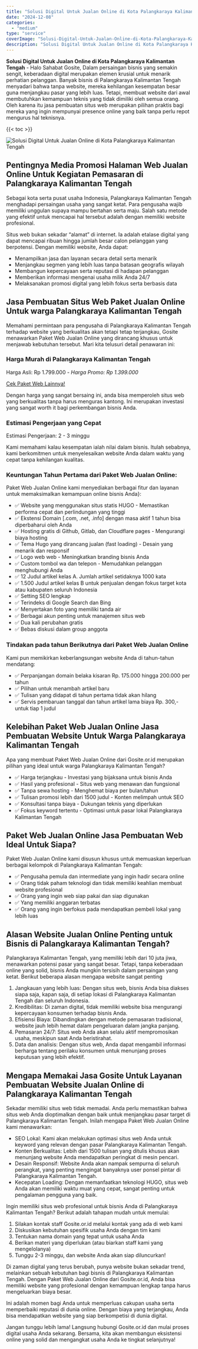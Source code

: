 ```yaml
---
title: "Solusi Digital Untuk Jualan Online di Kota Palangkaraya Kalimantan Tengah"
date: "2024-12-08"
categories: 
  - "medium"
type: "service"
coverImage: "Solusi-Digital-Untuk-Jualan-Online-di-Kota-Palangkaraya-Kalimantan-Tengah.png"
description: "Solusi Digital Untuk Jualan Online di Kota Palangkaraya Kalimantan Tengah. Jangan tunggu lebih lama! Langsung hubungi Gosite.or.id dan mulai proses digital u..."
---
```


**Solusi Digital Untuk Jualan Online di Kota Palangkaraya Kalimantan Tengah** - Halo Sahabat Gosite, Dalam persaingan bisnis yang semakin sengit, keberadaan digital merupakan elemen krusial untuk menarik perhatian pelanggan. Banyak bisnis di Palangkaraya Kalimantan Tengah menyadari bahwa tanpa website, mereka kehilangan kesempatan besar guna menjangkau pasar yang lebih luas. Tetapi, membuat website dari awal membutuhkan kemampuan teknis yang tidak dimiliki oleh semua orang. Oleh karena itu jasa pembuatan situs web merupakan pilihan praktis bagi mereka yang ingin mempunyai presence online yang baik tanpa perlu repot mengurus hal teknisnya.

{{< toc >}}

![Solusi Digital Untuk Jualan Online di Kota Palangkaraya Kalimantan Tengah](/images/medium/Solusi-Digital-Untuk-Jualan-Online-di-Kota-Palangkaraya-Kalimantan-Tengah.png)

## Pentingnya Media Promosi Halaman Web Jualan Online Untuk Kegiatan Pemasaran di Palangkaraya Kalimantan Tengah

Sebagai kota serta pusat usaha Indonesia, Palangkaraya Kalimantan Tengah menghadapi persaingan usaha yang sangat ketat. Para pengusaha wajib memiliki unggulan supaya mampu bertahan serta maju. Salah satu metode yang efektif untuk mencapai hal tersebut adalah dengan memiliki website profesional.

Situs web bukan sekadar “alamat” di internet. Ia adalah etalase digital yang dapat mencapai ribuan hingga jumlah besar calon pelanggan yang berpotensi. Dengan memiliki website, Anda dapat:

- Menampilkan jasa dan layanan secara detail serta menarik
- Menjangkau segmen yang lebih luas tanpa batasan geografis wilayah
- Membangun kepercayaan serta reputasi di hadapan pelanggan
- Memberikan informasi mengenai usaha milik Anda 24/7
- Melaksanakan promosi digital yang lebih fokus serta berbasis data

## Jasa Pembuatan Situs Web Paket Jualan Online Untuk warga Palangkaraya Kalimantan Tengah

Memahami permintaan para pengusaha di Palangkaraya Kalimantan Tengah terhadap website yang berkualitas akan tetapi tetap terjangkau, Gosite menawarkan Paket Web Jualan Online yang dirancang khusus untuk menjawab kebutuhan tersebut. Mari kita telusuri detail penawaran ini:

### Harga Murah di Palangkaraya Kalimantan Tengah

<a class="cta-button">Harga Asli: Rp 1.799.000 - <em>Harga Promo: Rp 1.399.000</em></a>

<a href="/jasa-web/" class="cta-button">Cek Paket Web Lainnya!</a>

Dengan harga yang sangat bersaing ini, anda bisa memperoleh situs web yang berkualitas tanpa harus menguras kantong. Ini merupakan investasi yang sangat worth it bagi perkembangan bisnis Anda.

### Estimasi Pengerjaan yang Cepat

Estimasi Pengerjaan: 2 - 3 minggu

Kami memahami kalau kesempatan ialah nilai dalam bisnis. Itulah sebabnya, kami berkomitmen untuk menyelesaikan website Anda dalam waktu yang cepat tanpa kehilangan kualitas.

### Keuntungan Tahun Pertama dari Paket Web Jualan Online:

Paket Web Jualan Online kami menyediakan berbagai fitur dan layanan untuk memaksimalkan kemampuan online bisnis Anda}:

- ✅ Website yang menggunakan situs statis HUGO - Memastikan performa cepat dan perlindungan yang tinggi
- ✅ Ekstensi Domain \[.com, .net, .info\] dengan masa aktif 1 tahun bisa diperbaharui oleh Anda
- ✅ Hosting gratis di Github, Gitlab, dan Cloudflare pages - Mengurangi biaya hosting
- ✅ Tema Hugo yang dirancang jualan (fast loading) - Desain yang menarik dan responsif
- ✅ Logo web web - Meningkatkan branding bisnis Anda
- ✅ Custom tombol wa dan telepon - Memudahkan pelanggan menghubungi Anda
- ✅ 12 Judul artikel kelas A. Jumlah artikel setidaknya 1000 kata
- ✅ 1.500 Judul artikel kelas B untuk penjualan dengan fokus target kota atau kabupaten seluruh Indonesia
- ✅ Setting SEO lengkap
- ✅ Terindeks di Google Search dan Bing
- ✅ Menyertakan foto yang memiliki tanda air
- ✅ Berbagai akun penting untuk manajemen situs web
- ✅ Dua kali perubahan gratis
- ✅ Bebas diskusi dalam group anggota

### Tindakan pada tahun Berikutnya dari Paket Web Jualan Online

Kami pun memikirkan keberlangsungan website Anda di tahun-tahun mendatang:

- ✅ Perpanjangan domain belaka kisaran Rp. 175.000 hingga 200.000 per tahun
- ✅ Pilihan untuk menambah artikel baru
- ✅ Tulisan yang didapat di tahun pertama tidak akan hilang
- ✅ Servis pembaruan tanggal dan tahun artikel lama biaya Rp. 300,- untuk tiap 1 judul

## Kelebihan Paket Web Jualan Online Jasa Pembuatan Website Untuk Warga Palangkaraya Kalimantan Tengah

Apa yang membuat Paket Web Jualan Online dari Gosite.or.id merupakan pilihan yang ideal untuk warga Palangkaraya Kalimantan Tengah?

- ✅ Harga terjangkau - Investasi yang bijaksana untuk bisnis Anda
- ✅ Hasil yang profesional - Situs web yang menawan dan fungsional
- ✅ Tanpa sewa hosting - Menghemat biaya per bulan/tahun
- ✅ Tulisan promosi lebih dari 1500 judul - Konten melimpah untuk SEO
- ✅ Konsultasi tanpa biaya - Dukungan teknis yang diperlukan
- ✅ Fokus keyword tertentu - Optimasi untuk pasar lokal Palangkaraya Kalimantan Tengah

## Paket Web Jualan Online Jasa Pembuatan Web Ideal Untuk Siapa?

Paket Web Jualan Online kami disusun khusus untuk memuaskan keperluan berbagai kelompok di Palangkaraya Kalimantan Tengah:

- ✅ Pengusaha pemula dan intermediate yang ingin hadir secara online
- ✅ Orang tidak paham teknologi dan tidak memiliki keahlian membuat website profesional
- ✅ Orang yang ingin web siap pakai dan siap digunakan
- ✅ Yang memiliki anggaran terbatas
- ✅ Orang yang ingin berfokus pada mendapatkan pembeli lokal yang lebih luas

## Alasan Website Jualan Online Penting untuk Bisnis di Palangkaraya Kalimantan Tengah?

Palangkaraya Kalimantan Tengah, yang memiliki lebih dari 10 juta jiwa, menawarkan potensi pasar yang sangat besar. Tetapi, tanpa keberadaan online yang solid, bisnis Anda mungkin tersisih dalam persaingan yang ketat. Berikut beberapa alasan mengapa website sangat penting

1. Jangkauan yang lebih luas: Dengan situs web, bisnis Anda bisa diakses siapa saja, kapan saja, di setiap lokasi di Palangkaraya Kalimantan Tengah dan seluruh Indonesia.
2. Kredibilitas: Di zaman digital, tidak memiliki website bisa mengurangi kepercayaan konsumen terhadap bisnis Anda.
3. Efisiensi Biaya: Dibandingkan dengan metode pemasaran tradisional, website jauh lebih hemat dalam pengeluaran dalam jangka panjang.
4. Pemasaran 24/7: Situs web Anda akan selalu aktif mempromosikan usaha, meskipun saat Anda beristirahat.
5. Data dan analisis: Dengan situs web, Anda dapat mengambil informasi berharga tentang perilaku konsumen untuk menunjang proses keputusan yang lebih efektif.

## Mengapa Memakai Jasa Gosite Untuk Layanan Pembuatan Website Jualan Online di Palangkaraya Kalimantan Tengah

Sekadar memiliki situs web tidak memadai. Anda perlu memastikan bahwa situs web Anda dioptimalkan dengan baik untuk menjangkau pasar target di Palangkaraya Kalimantan Tengah. Inilah mengapa Paket Web Jualan Online kami menawarkan:

- SEO Lokal: Kami akan melakukan optimasi situs web Anda untuk keyword yang relevan dengan pasar Palangkaraya Kalimantan Tengah.
- Konten Berkualitas: Lebih dari 1500 tulisan yang ditulis khusus akan menunjang website Anda mendapatkan peringkat di mesin pencari.
- Desain Responsif: Website Anda akan nampak sempurna di seluruh perangkat, yang penting mengingat banyaknya user ponsel pintar di Palangkaraya Kalimantan Tengah.
- Kecepatan Loading: Dengan memanfaatkan teknologi HUGO, situs web Anda akan memiliki waktu muat yang cepat, sangat penting untuk pengalaman pengguna yang baik.

Ingin memiliki situs web profesional untuk bisnis Anda di Palangkaraya Kalimantan Tengah? Berikut adalah tahapan mudah untuk memulai:

1. Silakan kontak staff Gosite.or.id melalui kontak yang ada di web kami
2. Diskusikan kebutuhan spesifik usaha Anda dengan tim kami
3. Tentukan nama domain yang tepat untuk usaha Anda
4. Berikan materi yang diperlukan (atau biarkan staff kami yang mengelolanya)
5. Tunggu 2-3 minggu, dan website Anda akan siap diluncurkan!

Di zaman digital yang terus berubah, punya website bukan sekadar trend, melainkan sebuah kebutuhan bagi bisnis di Palangkaraya Kalimantan Tengah. Dengan Paket Web Jualan Online dari Gosite.or.id, Anda bisa memiliki website yang profesional dengan kemampuan lengkap tanpa harus mengeluarkan biaya besar.

Ini adalah momen bagi Anda untuk memperluas cakupan usaha serta memperbaiki reputasi di dunia online. Dengan biaya yang terjangkau, Anda bisa mendapatkan website yang siap berkompetisi di dunia digital.

Jangan tunggu lebih lama! Langsung hubungi Gosite.or.id dan mulai proses digital usaha Anda sekarang. Bersama, kita akan membangun eksistensi online yang solid dan mengangkat usaha Anda ke tingkat selanjutnya!